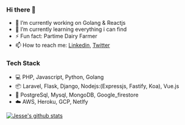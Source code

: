 ### Hi there 👋

- 🔭 I’m currently working on Golang & Reactjs
- 🌱 I’m currently learning everything i can find
- ⚡ Fun fact: Partime Dairy Farmer
- 📫 How to reach me: [Linkedin](https://www.linkedin.com/in/jesse-songok-3524a060/), [Twitter](https://twitter.com/wezeshafrica)

### Tech Stack

* :computer: PHP, Javascript, Python, Golang
* :package: Laravel, Flask, Django, Nodejs:(Expressjs, Fastify, Koa), Vue.js
* :floppy_disk: PostgreSql, Mysql, MongoDB, Google_firestore
* :cloud: AWS, Heroku, GCP, Netlfy 

<!--
**songokjesse/songokjesse** is a ✨ _special_ ✨ repository because its `README.md` (this file) appears on your GitHub profile.

Here are some ideas to get you started:

- 🔭 I’m currently working on Golang & Reactjs
- 🌱 I’m currently learning Reactjs
- 👯 I’m looking to collaborate on ...
- 🤔 I’m looking for help with ...
- 💬 Ask me about ...
- 📫 How to reach me: ...
- 😄 Pronouns: ...
- ⚡ Fun fact: ...
-->
[![Jesse's github stats](https://github-readme-stats.vercel.app/api?username=songokjesse&show_icons=true&title_color=fff&icon_color=79ff97&text_color=9f9f9f&bg_color=151515)](https://github.com/songokjesse/github-readme-stats)
